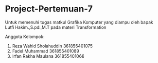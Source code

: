 # Project-Pertemuan-7
Untuk memenuhi tugas matkul Grafika Komputer yang diampu oleh bapak Lutfi Hakim.,S.pd.,M.T pada materi Transformation


Anggota Kelompok:
1. Reza Wahid Sholahuddin 361855401075 
2. Fadel Muhammad         361855401089
3. Irfan Rakha Maulana    361855401068
